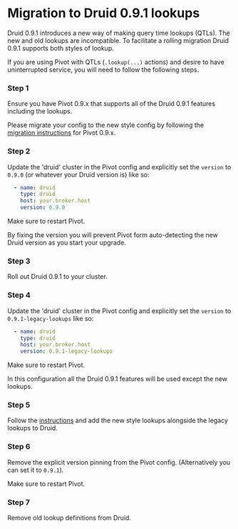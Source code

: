 # Migration to Druid 0.9.1 lookups

Druid 0.9.1 introduces a new way of making query time lookups (QTLs).
The new and old lookups are incompatible.
To facilitate a rolling migration Druid 0.9.1 supports both styles of lookup.

If you are using Pivot with QTLs (`.lookup(...)` actions) and desire to have uninterrupted service,
you will need to follow the following steps.

### Step 1

Ensure you have Pivot 0.9.x that supports all of the Druid 0.9.1 features including the lookups.

Please migrate your config to the new style config by following the [migration instructions](./pivot-0.9.x.migration.md) for Pivot 0.9.x.

### Step 2

Update the 'druid' cluster in the Pivot config and explicitly set the `version` to `0.9.0` (or whatever your Druid version is) like so:

```yaml
  - name: druid
    type: druid
    host: your.broker.host
    version: 0.9.0
```

Make sure to restart Pivot.

By fixing the version you will prevent Pivot form auto-detecting the new Druid version as you start your upgrade.

### Step 3

Roll out Druid 0.9.1 to your cluster.

### Step 4

Update the 'druid' cluster in the Pivot config and explicitly set the `version` to `0.9.1-legacy-lookups` like so:

```yaml
  - name: druid
    type: druid
    host: your.broker.host
    version: 0.9.1-legacy-lookups
```

Make sure to restart Pivot.

In this configuration all the Druid 0.9.1 features will be used except the new lookups.

### Step 5

Follow the [instructions]() and add the new style lookups alongside the legacy lookups to Druid.

### Step 6

Remove the explicit version pinning from the Pivot config. (Alternatively you can set it to `0.9.1`).

Make sure to restart Pivot.

### Step 7

Remove old lookup definitions from Druid.

